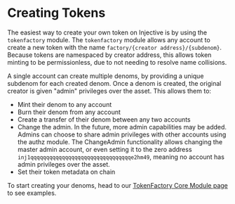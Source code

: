 # Creating Tokens

The easiest way to create your own token on Injective is by using the `tokenfactory` module. The `tokenfactory` module allows any account to create a new token with the name `factory/{creator address}/{subdenom}`. Because tokens are namespaced by creator address, this allows token minting to be permissionless, due to not needing to resolve name collisions.

A single account can create multiple denoms, by providing a unique subdenom for each created denom. Once a denom is created, the original creator is given "admin" privileges over the asset. This allows them to:

* Mint their denom to any account
* Burn their denom from any account
* Create a transfer of their denom between any two accounts
* Change the admin. In the future, more admin capabilities may be added. Admins can choose to share admin privileges with other accounts using the authz module. The ChangeAdmin functionality allows changing the master admin account, or even setting it to the zero address `inj1qqqqqqqqqqqqqqqqqqqqqqqqqqqqqqqqe2hm49`, meaning no account has admin privileges over the asset.
* Set their token metadata on chain

To start creating your denoms, head to our [TokenFactory Core Module page ](../../core-modules/token-factory.md)to see examples.
